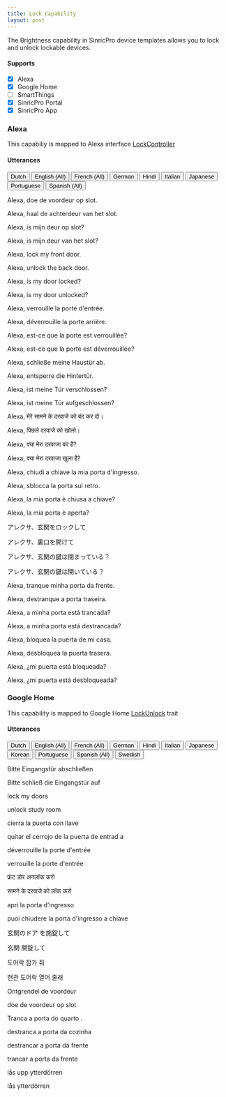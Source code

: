 ```yaml
---
title: Lock Capability
layout: post
---
```


The Brightness capability in SinricPro device templates allows you to lock and unlock lockable devices.

#### Supports
 - [x]  Alexa
 - [x]  Google Home
 - [ ]  SmartThings
 - [x]  SinricPro Portal
 - [x]  SinricPro App

### Alexa 

This capabiliy is mapped to Alexa interface [LockController](https://developer.amazon.com/en-US/docs/alexa/device-apis/alexa-lockcontroller.html)

#### Utterances

<!-- Alexa Language Tabs -->
<div class="tab">
  <button class="tablinks active" onclick="openLanguage(event, 'alexa-nl-NL')">Dutch</button>
  <button class="tablinks" onclick="openLanguage(event, 'alexa-en-US')">English (All)</button>
  <button class="tablinks" onclick="openLanguage(event, 'alexa-fr-FR')">French (All)</button>
  <button class="tablinks" onclick="openLanguage(event, 'alexa-de-DE')">German</button>  
  <button class="tablinks" onclick="openLanguage(event, 'alexa-hi-IN')">Hindi</button>
  <button class="tablinks" onclick="openLanguage(event, 'alexa-it-IT')">Italian</button>  
  <button class="tablinks" onclick="openLanguage(event, 'alexa-ja-JP')">Japanese</button>
  <button class="tablinks" onclick="openLanguage(event, 'alexa-pt-BR')">Portuguese</button>
  <button class="tablinks" onclick="openLanguage(event, 'alexa-es-ES')">Spanish (All)</button>
</div>

<div id="alexa-nl-NL" class="tabcontent" style="display: block;"> 
<p>Alexa, doe de voordeur op slot.</p>
<p>Alexa, haal de achterdeur van het slot.</p>
<p>Alexa, is mijn deur op slot?</p>
<p>Alexa, is mijn deur van het slot?</p>
</div>

<div id="alexa-en-US" class="tabcontent"> 
<p>Alexa, lock my front door.</p>
<p>Alexa, unlock the back door.</p>
<p>Alexa, is my door locked?</p>
<p>Alexa, is my door unlocked?</p>
</div>

<div id="alexa-fr-FR" class="tabcontent"> 
<p>Alexa, verrouille la porte d'entrée.</p>
<p>Alexa, déverrouille la porte arrière.</p>
<p>Alexa, est-ce que la porte est verrouillée?</p>
<p>Alexa, est-ce que la porte est déverrouillée?</p>
</div>

<div id="alexa-de-DE" class="tabcontent"> 
<p>Alexa, schließe meine Haustür ab.</p>
<p>Alexa, entsperre die Hintertür.</p>
<p>Alexa, ist meine Tür verschlossen?</p>
<p>Alexa, ist meine Tür aufgeschlossen?</p>
</div>
 
<div id="alexa-hi-IN" class="tabcontent"> 
<p>Alexa, मेरे सामने के दरवाजे को बंद कर दो।</p>
<p>Alexa, पिछले दरवाजे को खोलो।</p>
<p>Alexa, क्या मेरा दरवाजा बंद है?</p>
<p>Alexa, क्या मेरा दरवाजा खुला है?</p>
</div>

<div id="alexa-it-IT" class="tabcontent"> 
<p>Alexa, chiudi a chiave la mia porta d'ingresso.</p>
<p>Alexa, sblocca la porta sul retro.</p>
<p>Alexa, la mia porta è chiusa a chiave?</p>
<p>Alexa, la mia porta è aperta?</p>
</div>

<div id="alexa-ja-JP" class="tabcontent"> 
アレクサ、玄関をロックして</p>
アレクサ、裏口を開けて</p>
アレクサ、玄関の鍵は閉まっている？</p>
アレクサ、玄関の鍵は開いている？</p>
</div>

<div id="alexa-pt-BR" class="tabcontent"> 
<p>Alexa, tranque minha porta da frente.</p>
<p>Alexa, destranque a porta traseira.</p>
<p>Alexa, a minha porta está trancada?</p>
<p>Alexa, a minha porta está destrancada?</p>
</div>

<div id="alexa-es-ES" class="tabcontent"> 
<p>Alexa, bloquea la puerta de mi casa.</p>
<p>Alexa, desbloquea la puerta trasera.</p>
<p>Alexa, ¿mi puerta está bloqueada?</p>
<p>Alexa, ¿mi puerta está desbloqueada?</p>
</div>

### Google Home

This capability is mapped to Google Home [LockUnlock](https://developers.home.google.com/cloud-to-cloud/traits/lockunlock) trait

#### Utterances

<!-- Google Home Language Tabs -->
<div class="tab">
  <button class="tablinks active" onclick="openLanguage(event, 'gh-nl-NL')">Dutch</button>
  <button class="tablinks" onclick="openLanguage(event, 'gh-en-US')">English (All)</button>
  <button class="tablinks" onclick="openLanguage(event, 'gh-fr-FR')">French (All)</button>
  <button class="tablinks" onclick="openLanguage(event, 'gh-de-DE')">German</button>  
  <button class="tablinks" onclick="openLanguage(event, 'gh-hi-IN')">Hindi</button>
  <button class="tablinks" onclick="openLanguage(event, 'gh-it-IT')">Italian</button>
  <button class="tablinks" onclick="openLanguage(event, 'gh-ja-JP')">Japanese</button>
  <button class="tablinks" onclick="openLanguage(event, 'gh-ko-KR')">Korean</button>
  <button class="tablinks" onclick="openLanguage(event, 'gh-pt-BR')">Portuguese</button>
  <button class="tablinks" onclick="openLanguage(event, 'gh-es-ES')">Spanish (All)</button>
  <button class="tablinks" onclick="openLanguage(event, 'gh-sv-SE')">Swedish</button>
</div>

<div id="gh-de-DE" class="tabcontent"> 
<p>Bitte Eingangstür abschließen</p>
<p>Bitte schließ die Eingangstür auf</p>
</div>

<div id="gh-en-US" class="tabcontent">
<p>lock my doors</p>
<p>unlock study room</p>
</div>

<div id="gh-es-ES" class="tabcontent">
<p>cierra la puerta con llave</p>
<p>quitar el cerrojo de la puerta de entrad a</p>
</div>

<div id="gh-fr-FR" class="tabcontent">
<p>déverrouille la porte d'entrée</p>
<p>verrouille la porte d'entrée</p>
</div>

<div id="gh-hi-IN" class="tabcontent">
<p>फ़्रंट डोर अनलॉक करो</p>
<p>सामने के दरवाजे को लॉक करो</p>
</div>

<div id="gh-it-IT" class="tabcontent">
<p>apri la porta d'ingresso</p>
<p>puoi chiudere la porta d'ingresso a chiave</p>
</div>

<div id="gh-ja-JP" class="tabcontent">
<p>玄関のドア を施錠して</p>
<p>玄関 開錠して</p>
</div>

<div id="gh-ko-KR" class="tabcontent">
<p>도어락 잠가 줘</p>
<p>현관 도어락 열어 줄래</p>
</div>

<div id="gh-nl-NL" class="tabcontent" style="display: block;">
<p>Ontgrendel de voordeur</p>
<p>doe de voordeur op slot</p>
</div>

<div id="gh-pt-BR" class="tabcontent">
<p>Tranca a porta do quarto .</p>
<p>destranca a porta da cozinha</p>
<p>destrancar a porta da frente</p>
<p>trancar a porta da frente</p>
</div>

<div id="gh-sv-SE" class="tabcontent">
<p>lås upp ytterdörren</p>
<p>lås ytterdörren</p>
</div>


 

